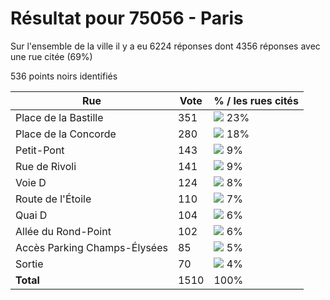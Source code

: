 # Résultat pour 75056 - Paris

Sur l'ensemble de la ville il y a eu 6224 réponses dont 4356 réponses avec une rue citée (69%)

536 points noirs identifiés

| Rue | Vote | % / les rues cités|
|-----|------|-------------------|
| Place de la Bastille | 351 | <img src="../../img/bar_23.gif" />&nbsp;23%|
| Place de la Concorde | 280 | <img src="../../img/bar_18.gif" />&nbsp;18%|
| Petit-Pont | 143 | <img src="../../img/bar_9.gif" />&nbsp;9%|
| Rue de Rivoli | 141 | <img src="../../img/bar_9.gif" />&nbsp;9%|
| Voie D | 124 | <img src="../../img/bar_8.gif" />&nbsp;8%|
| Route de l'Étoile | 110 | <img src="../../img/bar_7.gif" />&nbsp;7%|
| Quai D | 104 | <img src="../../img/bar_6.gif" />&nbsp;6%|
| Allée du Rond-Point | 102 | <img src="../../img/bar_6.gif" />&nbsp;6%|
| Accès Parking Champs-Élysées | 85 | <img src="../../img/bar_5.gif" />&nbsp;5%|
| Sortie | 70 | <img src="../../img/bar_4.gif" />&nbsp;4%|
| **Total** | 1510 | 100%|

